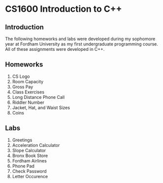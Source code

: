 # CS1600 Introduction to C++

## Introduction
The following homeworks and labs were developed during my sophomore year at Fordham University as my first undergraduate programming course. All of these assignments were developed in C++. 

## Homeworks

1. CS Logo
2. Room Capacity
3. Gross Pay
4. Class Exercises
5. Long Distance Phone Call
6. Riddler Number
7. Jacket, Hat, and Waist Sizes
8. Coins

## Labs

1. Greetings
2. Acceleration Calculator
3. Slope Calculator
4. Bronx Book Store
5. Fordham Airlines
6. Phone Pad
7. Check Password
8. Letter Occurence
